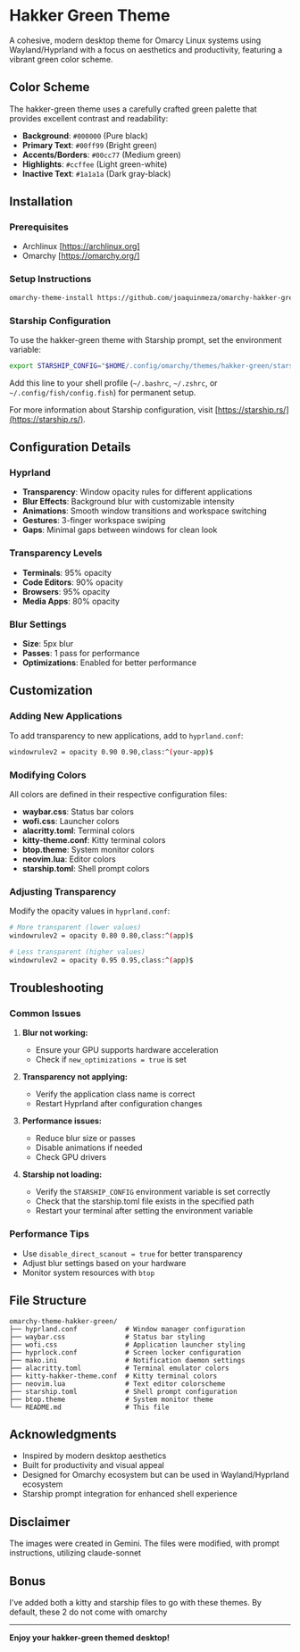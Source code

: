 # Hakker Green Theme

A cohesive, modern desktop theme for Omarcy Linux systems using Wayland/Hyprland with a focus on aesthetics and productivity, featuring a vibrant green color scheme.

## Color Scheme

The hakker-green theme uses a carefully crafted green palette that provides excellent contrast and readability:

- **Background**: `#000000` (Pure black)
- **Primary Text**: `#00ff99` (Bright green)
- **Accents/Borders**: `#00cc77` (Medium green)
- **Highlights**: `#ccffee` (Light green-white)
- **Inactive Text**: `#1a1a1a` (Dark gray-black)

## Installation

### Prerequisites
- Archlinux [https://archlinux.org]
- Omarchy [https://omarchy.org/]

### Setup Instructions
```bash
omarchy-theme-install https://github.com/joaquinmeza/omarchy-hakker-green-theme
```

### Starship Configuration
To use the hakker-green theme with Starship prompt, set the environment variable:
```bash
export STARSHIP_CONFIG="$HOME/.config/omarchy/themes/hakker-green/starship.toml"
```

Add this line to your shell profile (`~/.bashrc`, `~/.zshrc`, or `~/.config/fish/config.fish`) for permanent setup.

For more information about Starship configuration, visit [https://starship.rs/](https://starship.rs/).

## Configuration Details

### Hyprland
- **Transparency**: Window opacity rules for different applications
- **Blur Effects**: Background blur with customizable intensity
- **Animations**: Smooth window transitions and workspace switching
- **Gestures**: 3-finger workspace swiping
- **Gaps**: Minimal gaps between windows for clean look

### Transparency Levels
- **Terminals**: 95% opacity
- **Code Editors**: 90% opacity
- **Browsers**: 95% opacity
- **Media Apps**: 80% opacity

### Blur Settings
- **Size**: 5px blur
- **Passes**: 1 pass for performance
- **Optimizations**: Enabled for better performance

## Customization

### Adding New Applications
To add transparency to new applications, add to `hyprland.conf`:
```bash
windowrulev2 = opacity 0.90 0.90,class:^(your-app)$
```

### Modifying Colors
All colors are defined in their respective configuration files:
- **waybar.css**: Status bar colors
- **wofi.css**: Launcher colors
- **alacritty.toml**: Terminal colors
- **kitty-theme.conf**: Kitty terminal colors
- **btop.theme**: System monitor colors
- **neovim.lua**: Editor colors
- **starship.toml**: Shell prompt colors

### Adjusting Transparency
Modify the opacity values in `hyprland.conf`:
```bash
# More transparent (lower values)
windowrulev2 = opacity 0.80 0.80,class:^(app)$

# Less transparent (higher values)
windowrulev2 = opacity 0.95 0.95,class:^(app)$
```

## Troubleshooting

### Common Issues

1. **Blur not working:**
   - Ensure your GPU supports hardware acceleration
   - Check if `new_optimizations = true` is set

2. **Transparency not applying:**
   - Verify the application class name is correct
   - Restart Hyprland after configuration changes

3. **Performance issues:**
   - Reduce blur size or passes
   - Disable animations if needed
   - Check GPU drivers

4. **Starship not loading:**
   - Verify the `STARSHIP_CONFIG` environment variable is set correctly
   - Check that the starship.toml file exists in the specified path
   - Restart your terminal after setting the environment variable

### Performance Tips
- Use `disable_direct_scanout = true` for better transparency
- Adjust blur settings based on your hardware
- Monitor system resources with `btop`

## File Structure
```
omarchy-theme-hakker-green/
├── hyprland.conf            # Window manager configuration
├── waybar.css               # Status bar styling
├── wofi.css                 # Application launcher styling
├── hyprlock.conf            # Screen locker configuration
├── mako.ini                 # Notification daemon settings
├── alacritty.toml           # Terminal emulator colors
├── kitty-hakker-theme.conf  # Kitty terminal colors
├── neovim.lua               # Text editor colorscheme
├── starship.toml            # Shell prompt configuration
├── btop.theme               # System monitor theme
└── README.md                # This file
```

## Acknowledgments

- Inspired by modern desktop aesthetics
- Built for productivity and visual appeal
- Designed for Omarchy ecosystem but can be used in Wayland/Hyprland ecosystem
- Starship prompt integration for enhanced shell experience

## Disclaimer
The images were created in Gemini. The files were modified, with prompt instructions, utilizing claude-sonnet

## Bonus
I've added both a kitty and starship files to go with these themes.  By default, these 2 do not come with omarchy

---

**Enjoy your hakker-green themed desktop!** 
